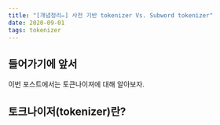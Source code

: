 ```yaml
---
title: "[개념정리✏️] 사전 기반 tokenizer Vs. Subword tokenizer"
date: 2020-09-01
tags: tokenizer
---
```

## 들어가기에 앞서

이번 포스트에서는 토큰나이져에 대해 알아보자.

## 토크나이저(tokenizer)란?
